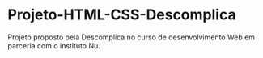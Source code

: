 # Projeto-HTML-CSS-Descomplica
Projeto proposto pela Descomplica no curso de desenvolvimento Web em parceria com o instituto Nu.
